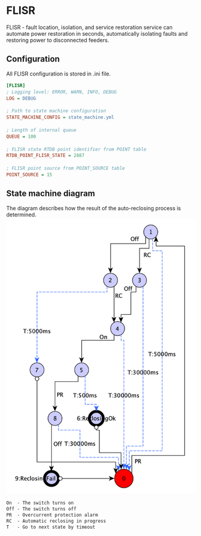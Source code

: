 # FLISR

FLISR - fault location, isolation, and service restoration service can automate power restoration in seconds,
automatically isolating faults and restoring power to disconnected feeders.


## Configuration 
All FLISR configuration is stored in .ini file.
```ini
[FLISR]
; Logging level: ERROR, WARN, INFO, DEBUG
LOG = DEBUG

; Path to state machine configuration
STATE_MACHINE_CONFIG = state_machine.yml

; Length of internal queue
QUEUE = 100

; FLISR state RTDB point identifier from POINT table
RTDB_POINT_FLISR_STATE = 2887

; FLISR point source from POINT_SOURCE table
POINT_SOURCE = 15
```
## State machine diagram
The diagram describes how the result of the auto-reclosing process is determined.
![State machine diagram](assets/StateMachineDiagram.png)

```
On  - The switch turns on
Off - The switch turns off
PR  - Overcurrent protection alarm
RC  - Automatic reclosing in progress
T   - Go to next state by timeout
```